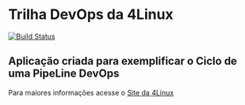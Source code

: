 # Trilha DevOps da 4Linux

<!-- Altere a Flag abaixo com sua URL do Travis -->
[![Build Status](https://travis-ci.org/Theel123/DevOpsLab-HelloWorld.svg?branch=master)](https://travis-ci.org/Theel123/DevOpsLab-HelloWorld)
## Aplicação criada para exemplificar o Ciclo de uma PipeLine DevOps


Para maiores informações acesse o [Site da 4Linux](https://www.4linux.com.br/cursos/devops)

